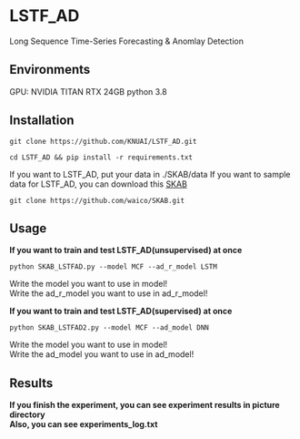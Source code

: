 # LSTF_AD
Long Sequence Time-Series Forecasting & Anomlay Detection

## Environments
GPU: NVIDIA TITAN RTX 24GB
python 3.8

## Installation
```
git clone https://github.com/KNUAI/LSTF_AD.git
```
```
cd LSTF_AD && pip install -r requirements.txt
```

If you want to LSTF_AD, put your data in ./SKAB/data
If you want to sample data for LSTF_AD, you can download this [SKAB](https://github.com/waico/SKAB)  
```
git clone https://github.com/waico/SKAB.git
```

## Usage
**If you want to train and test LSTF_AD(unsupervised) at once**
```
python SKAB_LSTFAD.py --model MCF --ad_r_model LSTM
```

Write the model you want to use in model!  
Write the ad_r_model you want to use in ad_r_model!  

**If you want to train and test LSTF_AD(supervised) at once**
```
python SKAB_LSTFAD2.py --model MCF --ad_model DNN
```

Write the model you want to use in model!  
Write the ad_model you want to use in ad_model!  

## Results
**If you finish the experiment, you can see experiment results in picture directory**  
**Also, you can see experiments_log.txt**


